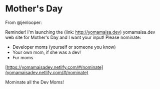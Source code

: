 # Mother's Day 

From @jenlooper:

Reminder! I'm launching the 
(link: http://yomamaisa.dev) 
yomamaisa.dev web site for Mother's Day and I want your input! Please nominate:
* Developer moms (yourself or someone you know)
* Your own mom, if she was a dev! 
* Fur moms

 
[https://yomamaisadev.netlify.com/#/nominate](yomamaisadev.netlify.com/#/nominate)

Mominate all the Dev Moms!